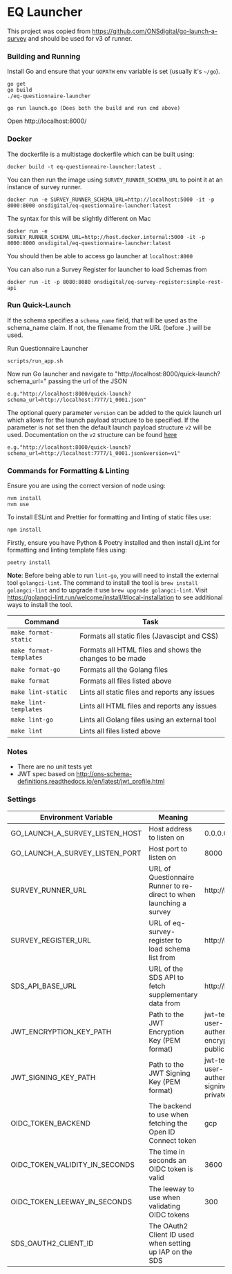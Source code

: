 # EQ Launcher

This project was copied from https://github.com/ONSdigital/go-launch-a-survey and should be used for v3 of runner.

### Building and Running
Install Go and ensure that your `GOPATH` env variable is set (usually it's `~/go`).

```
go get
go build
./eq-questionnaire-launcher

go run launch.go (Does both the build and run cmd above)
```

Open http://localhost:8000/

### Docker
The dockerfile is a multistage dockerfile which can be built using:

```
docker build -t eq-questionnaire-launcher:latest .
```

You can then run the image using `SURVEY_RUNNER_SCHEMA_URL` to point it at an instance of survey runner.

```
docker run -e SURVEY_RUNNER_SCHEMA_URL=http://localhost:5000 -it -p 8000:8000 onsdigital/eq-questionnaire-launcher:latest
```

The syntax for this will be slightly different on Mac

```
docker run -e SURVEY_RUNNER_SCHEMA_URL=http://host.docker.internal:5000 -it -p 8000:8000 onsdigital/eq-questionnaire-launcher:latest
```

You should then be able to access go launcher at `localhost:8000`

You can also run a Survey Register for launcher to load Schemas from

```
docker run -it -p 8080:8080 onsdigital/eq-survey-register:simple-rest-api
```

### Run Quick-Launch
If the schema specifies a `schema_name` field, that will be used as the schema_name claim. If not, the filename from the URL (before `.`) will be used.

Run Questionnaire Launcher
```
scripts/run_app.sh
```
Now run Go launcher and navigate to "http://localhost:8000/quick-launch?schema_url=" passing the url of the JSON
```
e.g."http://localhost:8000/quick-launch?schema_url=http://localhost:7777/1_0001.json"
```

The optional query parameter `version` can be added to the quick launch url which allows for the launch payload structure to be specified. If the parameter is not set then the default launch payload structure `v2` will be used.
Documentation on the `v2` structure can be found [here](https://github.com/ONSdigital/ons-schema-definitions/blob/v3/docs/rm_to_eq_runner_payload_v2.rst)
```
e.g."http://localhost:8000/quick-launch?schema_url=http://localhost:7777/1_0001.json&version=v1"
```

### Commands for Formatting & Linting
Ensure you are using the correct version of node using:
``` shell
nvm install
nvm use
```
To install ESLint and Prettier for formatting and linting of static files use:
``` shell
npm install
```
Firstly, ensure you have Python & Poetry installed and then install djLint for formatting and linting template files using:
```shell
poetry install
```

 **Note**: Before being able to run `lint-go`, 
you will need to install the external tool `golangci-lint`. The command to install the tool is 
`brew install golangci-lint` and to upgrade it use `brew upgrade golangci-lint`. Visit
https://golangci-lint.run/welcome/install/#local-installation to see additional ways to install the tool.

| Command                 | Task                                                    |
|-------------------------|---------------------------------------------------------|
| `make format-static`    | Formats all static files (Javascipt and CSS)            |
| `make format-templates` | Formats all HTML files and shows the changes to be made |
| `make format-go`        | Formats all the Golang files                            |
| `make format`           | Formats all files listed above                          |
| `make lint-static`      | Lints all static files and reports any issues           |
| `make lint-templates`   | Lints all HTML files and reports any issues             |
| `make lint-go`          | Lints all Golang files using an external tool           |
| `make lint`             | Lints all files listed above                            |

### Notes
* There are no unit tests yet
* JWT spec based on http://ons-schema-definitions.readthedocs.io/en/latest/jwt_profile.html

### Settings

| Environment Variable           | Meaning                                                             | Default                                                                |
|--------------------------------|---------------------------------------------------------------------|------------------------------------------------------------------------|
| GO_LAUNCH_A_SURVEY_LISTEN_HOST | Host address  to listen on                                          | 0.0.0.0                                                                |
| GO_LAUNCH_A_SURVEY_LISTEN_PORT | Host port to listen on                                              | 8000                                                                   |
| SURVEY_RUNNER_URL              | URL of Questionnaire Runner to re-direct to when launching a survey | http://localhost:5000                                                  |
| SURVEY_REGISTER_URL            | URL of eq-survey-register to load schema list from                  | http://localhost:8080                                                  |
| SDS_API_BASE_URL               | URL of the SDS API to fetch supplementary data from                 | http://localhost:5003                                                  |
| JWT_ENCRYPTION_KEY_PATH        | Path to the JWT Encryption Key (PEM format)                         | jwt-test-keys/sdc-user-authentication-encryption-sr-public-key.pem     |
| JWT_SIGNING_KEY_PATH           | Path to the JWT Signing Key (PEM format)                            | jwt-test-keys/sdc-user-authentication-signing-launcher-private-key.pem |
| OIDC_TOKEN_BACKEND             | The backend to use when fetching the Open ID Connect token          | gcp                                                                    |
| OIDC_TOKEN_VALIDITY_IN_SECONDS | The time in seconds an OIDC token is valid                          | 3600                                                                   |
| OIDC_TOKEN_LEEWAY_IN_SECONDS   | The leeway to use when validating OIDC tokens                       | 300                                                                    |
| SDS_OAUTH2_CLIENT_ID           | The OAuth2 Client ID used when setting up IAP on the SDS            |                                                                        |
